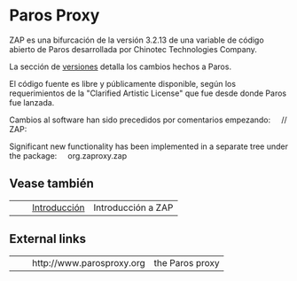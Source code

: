 # Paros Proxy #

ZAP es una bifurcación de la versión 3.2.13 de una variable de código abierto de Paros desarrollada por Chinotec Technologies Company.

La sección de [versiones][] detalla los cambios hechos a Paros.

El código fuente es libre y públicamente disponible, según los requerimientos de la "Clarified Artistic License" que fue desde donde Paros fue lanzada.

Cambios al software han sido precedidos por comentarios empezando:
    // ZAP:

Significant new functionality has been implemented in a separate tree under the package:
    org.zaproxy.zap

## Vease también ##

<table> 
 <tbody>
  <tr>
   <td>&nbsp;&nbsp;&nbsp;&nbsp;</td>
   <td> <a href="HelpIntro" rel="nofollow">Introducci&oacute;n</a></td>
   <td>Introducci&oacute;n a ZAP</td>
  </tr> 
 </tbody>
</table>

## External links ##

<table> 
 <tbody>
  <tr>
   <td>&nbsp;&nbsp;&nbsp;&nbsp;</td>
   <td> http://www.parosproxy.org</td>
   <td>the Paros proxy</td>
  </tr> 
 </tbody>
</table>


[versiones]: HelpReleasesReleases